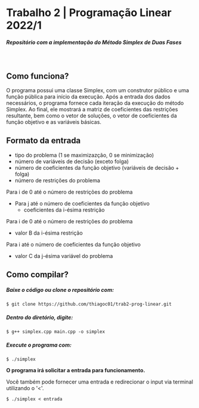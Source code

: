
# Trabalho 2 | Programação Linear 2022/1


##### Repositório com a implementação do Método Simplex de Duas Fases


&nbsp;

## Como funciona?

O programa possui uma classe Simplex, com um construtor público e uma função pública para início da execução.
Após a entrada dos dados necessários, o programa fornece cada iteração da execução do método Simplex.
Ao final, ele mostrará a matriz de coeficientes das restrições resultante, bem como o vetor de soluções, o vetor de
coeficientes da função objetivo e as variáveis básicas.

## Formato da entrada

- tipo do problema (1 se maximizazção, 0 se minimização)
- número de variáveis de decisão (exceto folga)
- número de coeficientes da função objetivo (variáveis de decisão + folga)
- número de restrições do problema

Para i de 0 até o número de restrições do problema
- Para j até o número de coeficientes da função objetivo
    - coeficientes da i-ésima restrição

Para i de 0 até o número de restrições do problema
- valor B da i-ésima restrição

Para i até o número de coeficientes da função objetivo
- valor C da j-ésima variável do problema


## Como compilar?

##### Baixe o código ou clone o repositório com:

```
$ git clone https://github.com/thiagoc01/trab2-prog-linear.git
```

##### Dentro do diretório, digite:

```
$ g++ simplex.cpp main.cpp -o simplex
```

##### Execute o programa com:

```
$ ./simplex
```

**O programa irá solicitar a entrada para funcionamento.**

Você também pode fornecer uma entrada e redirecionar o input via terminal utilizando o '<'.

```
$ ./simplex < entrada
```

